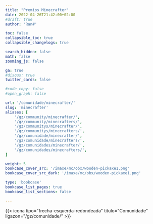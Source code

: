 ```yaml
---
title: "Premios Minecrafter"
date: 2022-04-26T21:42:00+02:00
#draft: true
author: 'Ran#'

toc: false
collapsible_toc: true
collapsible_changelogs: true

search_hidden: false
math: false
zooming_js: false

ga: true
#disqus: true
twitter_cards: false

#code_copy: false
#open_graph: false

url: '/comunidade/minecrafter/'
slug: 'minecrafter'
aliases: [
    '/gz/community/minecrafter/',
    '/gz/community/minecrafters/',
    '/gz/communitys/minecrafter/',
    '/gz/communitys/minecrafters/',
    '/gz/comunidade/minecrafter/',
    '/gz/comunidade/minecrafters/',
    '/gz/comunidades/minecrafter/',
    '/gz/comunidades/minecrafters/',
]

weight: 5
bookcase_cover_src: '/imaxe/mc/obx/wooden-pickaxe1.png'
bookcase_cover_src_dark: '/imaxe/mc/obx/wooden-pickaxe1.png'

type: 'bookcase'
bookcase_list_pages: true
bookcase_list_sections: false

---
```


{{< icona tipo="frecha-esquerda-redondeada" titulo="Comunidade" ligazon="/gz/comunidade/" >}}
